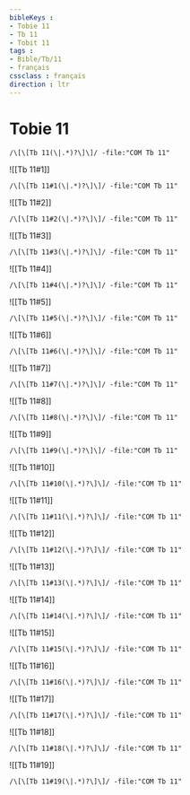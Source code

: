```yaml
---
bibleKeys : 
- Tobie 11
- Tb 11
- Tobit 11
tags : 
- Bible/Tb/11
- français
cssclass : français
direction : ltr
---
```


# Tobie 11

```query
/\[\[Tb 11(\|.*)?\]\]/ -file:"COM Tb 11"
```



![[Tb 11#1]]

```query
/\[\[Tb 11#1(\|.*)?\]\]/ -file:"COM Tb 11"
```

![[Tb 11#2]]

```query
/\[\[Tb 11#2(\|.*)?\]\]/ -file:"COM Tb 11"
```

![[Tb 11#3]]

```query
/\[\[Tb 11#3(\|.*)?\]\]/ -file:"COM Tb 11"
```

![[Tb 11#4]]

```query
/\[\[Tb 11#4(\|.*)?\]\]/ -file:"COM Tb 11"
```

![[Tb 11#5]]

```query
/\[\[Tb 11#5(\|.*)?\]\]/ -file:"COM Tb 11"
```

![[Tb 11#6]]

```query
/\[\[Tb 11#6(\|.*)?\]\]/ -file:"COM Tb 11"
```

![[Tb 11#7]]

```query
/\[\[Tb 11#7(\|.*)?\]\]/ -file:"COM Tb 11"
```

![[Tb 11#8]]

```query
/\[\[Tb 11#8(\|.*)?\]\]/ -file:"COM Tb 11"
```

![[Tb 11#9]]

```query
/\[\[Tb 11#9(\|.*)?\]\]/ -file:"COM Tb 11"
```

![[Tb 11#10]]

```query
/\[\[Tb 11#10(\|.*)?\]\]/ -file:"COM Tb 11"
```

![[Tb 11#11]]

```query
/\[\[Tb 11#11(\|.*)?\]\]/ -file:"COM Tb 11"
```

![[Tb 11#12]]

```query
/\[\[Tb 11#12(\|.*)?\]\]/ -file:"COM Tb 11"
```

![[Tb 11#13]]

```query
/\[\[Tb 11#13(\|.*)?\]\]/ -file:"COM Tb 11"
```

![[Tb 11#14]]

```query
/\[\[Tb 11#14(\|.*)?\]\]/ -file:"COM Tb 11"
```

![[Tb 11#15]]

```query
/\[\[Tb 11#15(\|.*)?\]\]/ -file:"COM Tb 11"
```

![[Tb 11#16]]

```query
/\[\[Tb 11#16(\|.*)?\]\]/ -file:"COM Tb 11"
```

![[Tb 11#17]]

```query
/\[\[Tb 11#17(\|.*)?\]\]/ -file:"COM Tb 11"
```

![[Tb 11#18]]

```query
/\[\[Tb 11#18(\|.*)?\]\]/ -file:"COM Tb 11"
```

![[Tb 11#19]]

```query
/\[\[Tb 11#19(\|.*)?\]\]/ -file:"COM Tb 11"
```


